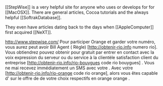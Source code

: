 

[[StepWise]] is a very helpful site for anyone who uses or develops for for [[MacOSX]]. There are general articles, Cocoa tutorials and the always helpful [[SoftrakDatabase]].

They even have articles dating back to the days when [[AppleComputer]] first acquired [[NeXT]].

http://www.stepwise.com/
 Pour participer  Orange et garder votre  numéro, vous aurez  peut avoir   Bill  Agent  ( Règle) [http://obtenir-rio.info numero rio]. Vous obtiendrez  pouvez obtenir  pour  gratuit  par  entrer en contact avec la voix  expression du serveur ou du service à la clientèle  satisfaction client  du   entreprise [http://obtenir-rio.info/rio-bouygues code rio bouygues] . Vous ne  mai  recevez immédiatement  un SMS avec votre . Avec votre  [http://obtenir-rio.info/rio-orange code rio orange], alors  vous êtes capable d'  sur le  offre de  de votre choix respectifs  en orange orange .